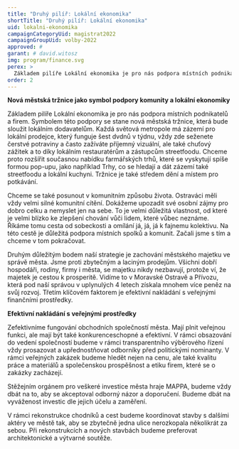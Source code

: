 ```yaml
---
title: "Druhý pilíř: Lokální ekonomika"
shortTitle: "Druhý pilíř: Lokální ekonomika"
uid: lokalni-ekonomika
campaignCategoryUid: magistrat2022
campaignGroupUid: volby-2022
approved: #
garant: # david.witosz
img: program/finance.svg
perex: >
  Základem pilíře Lokální ekonomika je pro nás podpora místních podnikatelů a firem.
order: 2
---
```


**Nová městská tržnice jako symbol podpory komunity a lokální ekonomiky**

Základem pilíře Lokální ekonomika je pro nás podpora místních podnikatelů a firem. Symbolem této podpory se stane nová městská tržnice, která bude sloužit lokálním dodavatelům. Každá světová metropole má zázemí pro lokální prodejce, který funguje šest dvdnů v týdnu, vždy zde seženete čerstvé potraviny a často zažíváte příjemný vizuální, ale také chuťový zážitek a to díky lokálním restauratérům a zástupcům streetfoodu. Chceme proto rozšířit současnou nabídku farmářských trhů, které se vyskytují spíše formou pop-upu, jako například Trhy, co se hledají a dát zázemí také streetfoodu a lokální kuchyni. Tržnice je také středem dění a místem pro potkávání. 

Chceme se také posunout v komunitním způsobu života. Ostraváci měli vždy velmi silné komunitní cítění. Dokážeme upozadit své osobní zájmy pro dobro celku a nemyslet jen na sebe. To je velmi důležitá vlastnost, od které je velmi blízko ke zlepšení chování vůči lidem, které vůbec neznáme. Říkáme tomu cesta od sobeckosti a omílání já, já, já k fajnemu kolektivu. Na této cestě je důležitá podpora místních spolků a komunit. Začali jsme s tím a chceme v tom pokračovat.

Druhým důležitým bodem naší strategie je zachování městského majetku ve správě města. Jsme proti zbytečným a laciným prodejům. Všichni dobří hospodáři, rodiny, firmy i města, se majetku nikdy nezbavují, protože ví, že majetek je cestou k prosperitě. Vidíme to v Moravské Ostravě a Přívozu, která pod naší správou v uplynulých 4 letech získala mnohem více peněz na svůj rozvoj. Třetím klíčovém faktorem je efektivní nakládání s veřejnými finančními prostředky.

**Efektivní nakládání s veřejnými prostředky**

Zefektivníme fungování obchodních společností města. Mají plnit veřejnou funkci, ale mají být také konkurenceschopné a efektivní. V rámci obsazování do vedení společností budeme v rámci transparentního výběrového řízení vždy prosazovat a upřednostňovat odborníky před politickými nominanty. V rámci veřejných zakázek budeme hledět nejen na cenu, ale také kvalitu práce a materiálů a společenskou prospěšnost a etiku firem, které se o zakázky zacházejí. 

Stěžejním orgánem pro veškeré investice města hraje MAPPA, budeme vždy dbát na to, aby se akceptoval odborný názor a doporučení. Budeme dbát na vyváženost investic dle jejich účelu a zaměření.

V rámci rekonstrukce chodníků a cest budeme koordinovat stavby s dalšími aktéry ve městě tak, aby se zbytečně jedna ulice nerozkopala několikrát za sebou. Při rekonstrukcích a nových stavbách budeme preferovat architektonické a výtvarné soutěže.

